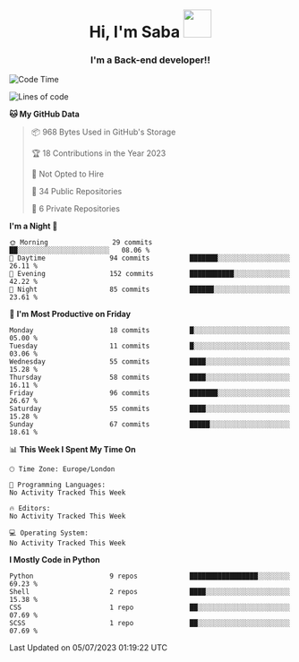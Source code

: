 <h1 align="center">Hi, I'm Saba <img src="https://media.giphy.com/media/EdB2g3VFDoKs57oe1w/giphy.gif" width="50"></h1>
<h3 align="center">I'm a Back-end developer!!</h3>

<!--START_SECTION:waka-->
![Code Time](http://img.shields.io/badge/Code%20Time-680%20hrs%2018%20mins-blue)

![Lines of code](https://img.shields.io/badge/From%20Hello%20World%20I%27ve%20Written-38.6%20thousand%20lines%20of%20code-blue)

**🐱 My GitHub Data** 

> 📦 968 Bytes Used in GitHub's Storage 
 > 
> 🏆 18 Contributions in the Year 2023
 > 
> 🚫 Not Opted to Hire
 > 
> 📜 34 Public Repositories 
 > 
> 🔑 6 Private Repositories 
 > 
**I'm a Night 🦉** 

```text
🌞 Morning                29 commits          ██░░░░░░░░░░░░░░░░░░░░░░░   08.06 % 
🌆 Daytime                94 commits          ███████░░░░░░░░░░░░░░░░░░   26.11 % 
🌃 Evening                152 commits         ███████████░░░░░░░░░░░░░░   42.22 % 
🌙 Night                  85 commits          ██████░░░░░░░░░░░░░░░░░░░   23.61 % 
```
📅 **I'm Most Productive on Friday** 

```text
Monday                   18 commits          █░░░░░░░░░░░░░░░░░░░░░░░░   05.00 % 
Tuesday                  11 commits          █░░░░░░░░░░░░░░░░░░░░░░░░   03.06 % 
Wednesday                55 commits          ████░░░░░░░░░░░░░░░░░░░░░   15.28 % 
Thursday                 58 commits          ████░░░░░░░░░░░░░░░░░░░░░   16.11 % 
Friday                   96 commits          ███████░░░░░░░░░░░░░░░░░░   26.67 % 
Saturday                 55 commits          ████░░░░░░░░░░░░░░░░░░░░░   15.28 % 
Sunday                   67 commits          █████░░░░░░░░░░░░░░░░░░░░   18.61 % 
```


📊 **This Week I Spent My Time On** 

```text
🕑︎ Time Zone: Europe/London

💬 Programming Languages: 
No Activity Tracked This Week

🔥 Editors: 
No Activity Tracked This Week

💻 Operating System: 
No Activity Tracked This Week
```

**I Mostly Code in Python** 

```text
Python                   9 repos             █████████████████░░░░░░░░   69.23 % 
Shell                    2 repos             ████░░░░░░░░░░░░░░░░░░░░░   15.38 % 
CSS                      1 repo              ██░░░░░░░░░░░░░░░░░░░░░░░   07.69 % 
SCSS                     1 repo              ██░░░░░░░░░░░░░░░░░░░░░░░   07.69 % 
```




 Last Updated on 05/07/2023 01:19:22 UTC
<!--END_SECTION:waka-->
